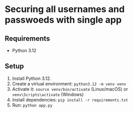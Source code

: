 # Securing all usernames and passwoeds with single app

## Requirements
- Python 3.12

## Setup
1. Install Python 3.12.
2. Create a virtual environment: `python3.12 -m venv venv`
3. Activate it: `source venv/bin/activate` (Linux/macOS) or `venv\Scripts\activate` (Windows)
4. Install dependencies: `pip install -r requirements.txt`
5. Run: `python app.py`


